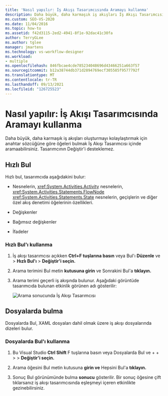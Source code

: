 ```yaml
---
title: 'Nasıl yapılır: İş Akışı Tasarımcısında Aramayı kullanma'
description: Daha büyük, daha karmaşık iş akışları İş Akışı Tasarımcısı öğeleri anahtar sözcükle bulmak için anahtar sözcük içinde arama yapmayı öğrenin.
ms.custom: SEO-VS-2020
ms.date: 11/04/2016
ms.topic: how-to
ms.assetid: f42d3115-2ed2-4941-8f1e-92dac41c30fa
author: TerryGLee
ms.author: tglee
manager: jmartens
ms.technology: vs-workflow-designer
ms.workload:
- multiple
ms.openlocfilehash: 846fbcae4cde785234048696d43466251a663f57
ms.sourcegitcommit: b12a38744db371d2894769ecf305585f9577792f
ms.translationtype: MT
ms.contentlocale: tr-TR
ms.lasthandoff: 09/13/2021
ms.locfileid: "126725523"
---
```

# <a name="how-to-use-search-in-the-workflow-designer"></a>Nasıl yapılır: İş Akışı Tasarımcısında Aramayı kullanma

Daha büyük, daha karmaşık iş akışları oluşturmayı kolaylaştırmak için anahtar sözcüğüne göre öğeleri bulmak İş Akışı Tasarımcısı içinde aramaabilirsiniz. Tasarımcının Değiştir'i desteklemez.

## <a name="quick-find"></a>Hızlı Bul

Hızlı bul, tasarımcıda aşağıdakini bulur:

- Nesnelerin, <xref:System.Activities.Activity> nesnelerin, <xref:System.Activities.Statements.FlowNode> <xref:System.Activities.Statements.State> nesnelerin, geçişlerin ve diğer özel akış denetimi öğelerinin özellikleri.

- Değişkenler

- Bağımsız değişkenler

- İfadeler

### <a name="use-quick-find"></a>Hızlı Bul'ı kullanma

1. İş akışı tasarımcısı açıkken **Ctrl+F tuşlarına basın** veya Bul'ı **Düzenle** ve  >  **Hızlı Bul'ı**  >  **Değiştir'i seçin.**

2. Arama terimini Bul metin **kutusuna girin** ve Sonrakini Bul'a **tıklayın.**

3. Arama terimi geçerli iş akışında bulunur. Aşağıdaki görüntüde tasarımcıda bulunan etkinlik görünen adı gösterilir:

   ![Arama sonucunda İş Akışı Tasarımcısı](../workflow-designer/media/designersearch.png)

## <a name="find-in-files"></a>Dosyalarda bulma

Dosyalarda Bul, XAML dosyaları dahil olmak üzere iş akışı dosyalarında dizeleri bulur.

### <a name="use-find-in-files"></a>Dosyalarda Bul'ı kullanma

1. Bu Visual Studio **Ctrl Shift** F tuşlarına basın veya Dosyalarda Bul ve +  +    >    >  **Değiştir'i seçin.**

2. Arama öğesini Bul metin kutusuna **girin ve** Hepsini Bul'a **tıklayın.**

3. Sonuç Bul görünümünde bulma **sonucu** gösterilir. Bir sonuç öğesine çift tıklarsanız iş akışı tasarımcısında eşleşmeyi içeren etkinlikte gezinebilirsiniz.